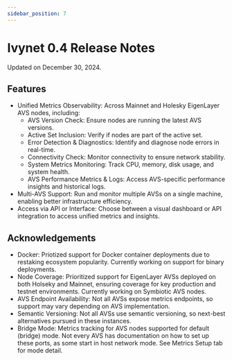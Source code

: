```yaml
---
sidebar_position: 7
---
```


# Ivynet 0.4 Release Notes

Updated on December 30, 2024.
## Features
- Unified Metrics Observability: Across Mainnet and Holesky EigenLayer AVS nodes, including:
    - AVS Version Check: Ensure nodes are running the latest AVS versions.
    - Active Set Inclusion: Verify if nodes are part of the active set.
    - Error Detection & Diagnostics: Identify and diagnose node errors in real-time.
    - Connectivity Check: Monitor connectivity to ensure network stability.
    - System Metrics Monitoring: Track CPU, memory, disk usage, and system health.
    - AVS Performance Metrics & Logs: Access AVS-specific performance insights and historical logs.
- Multi-AVS Support: Run and monitor multiple AVSs on a single machine, enabling better infrastructure efficiency.
- Access via API or Interface: Choose between a visual dashboard or API integration to access unified metrics and insights.

## Acknowledgements 

- Docker: Priotized support for Docker container deployments due to restaking ecosystem popularity. Currently working on support for binary deployments.
- Node Coverage: Prioritized support for EigenLayer AVSs deployed on both Holseky and Mainnet, ensuring coverage for key production and testnet environments. Currently working on Symbiotic AVS nodes.
- AVS Endpoint Availability: Not all AVSs expose metrics endpoints, so support may vary depending on AVS implementation.
- Semantic Versioning: Not all AVSs use semantic versioning, so next-best alternatives pursued in these instances.
- Bridge Mode: Metrics tracking for AVS nodes supported for default (bridge) mode. Not every AVS has documentation on how to set up these ports, as some start in host network mode. See Metrics Setup tab for mode detail. 

